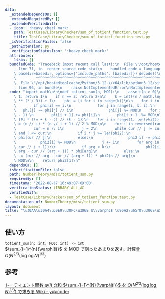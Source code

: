```yaml
---
data:
  _extendedDependsOn: []
  _extendedRequiredBy: []
  _extendedVerifiedWith:
  - icon: ':heavy_check_mark:'
    path: TestCase/LibraryChecker/sum_of_totient_function.test.py
    title: TestCase/LibraryChecker/sum_of_totient_function.test.py
  _isVerificationFailed: false
  _pathExtension: py
  _verificationStatusIcon: ':heavy_check_mark:'
  attributes:
    links: []
  bundledCode: "Traceback (most recent call last):\n  File \"/opt/hostedtoolcache/Python/3.12.4/x64/lib/python3.12/site-packages/onlinejudge_verify/documentation/build.py\"\
    , line 71, in _render_source_code_stat\n    bundled_code = language.bundle(stat.path,\
    \ basedir=basedir, options={'include_paths': [basedir]}).decode()\n          \
    \         ^^^^^^^^^^^^^^^^^^^^^^^^^^^^^^^^^^^^^^^^^^^^^^^^^^^^^^^^^^^^^^^^^^^^^^^^^^^^^^^^^\n\
    \  File \"/opt/hostedtoolcache/Python/3.12.4/x64/lib/python3.12/site-packages/onlinejudge_verify/languages/python.py\"\
    , line 96, in bundle\n    raise NotImplementedError\nNotImplementedError\n"
  code: "import math\n\n\ndef totient_sum(n, MOD):\n    assert(n > 0)\n    if n ==\
    \ 1: return 1\n    if n == 2: return 2\n\n    k = int((n / math.log2(math.log2(n)))\
    \ ** (2 / 3)) + 1\n    phi = [i for i in range(k)]\n\n    for i in range(2, k):\n\
    \        if phi[i] == i:\n            for j in range(i, k, i):\n             \
    \   phi[j] -= phi[j] // i\n                phi[j] %= MOD\n    for i in range(k\
    \ - 1):\n        phi[i + 1] += phi[i]\n        phi[i + 1] %= MOD\n\n    phi2 =\
    \ [0] * ((n + k - 2) // (k - 1))\n    for i in range(1, len(phi2)):\n        phi2[i]\
    \ = (n // i) * (n // i + 1) // 2 % MOD\n\n    for i in reversed(range(1, len(phi2))):\n\
    \        cur = n // i\n        j = 2\n        while cur // j != cur // (j + 1)\
    \ and j <= cur:\n            if i * j >= len(phi2):\n                phi2[i] -=\
    \ phi[cur // j]\n            else:\n                phi2[i] -= phi2[i * j]\n \
    \           phi2[i] %= MOD\n            j += 1\n        for arg in reversed(range(1,\
    \ cur // j + 1)):\n            if arg < k:\n                phi2[i] -= (cur //\
    \ arg - cur // (arg + 1)) * phi[arg]\n            else:\n                phi2[i]\
    \ -= (cur // arg - cur // (arg + 1)) * phi2[n // arg]\n            phi2[i] %=\
    \ MOD\n\n    return phi2[1]\n"
  dependsOn: []
  isVerificationFile: false
  path: NumberTheory/misc/totient_sum.py
  requiredBy: []
  timestamp: '2022-08-07 16:49:07+09:00'
  verificationStatus: LIBRARY_ALL_AC
  verifiedWith:
  - TestCase/LibraryChecker/sum_of_totient_function.test.py
documentation_of: NumberTheory/misc/totient_sum.py
layout: document
title: "\u30AA\u30A4\u30E9\u30FC\u306E $\\varphi$ \u95A2\u6570\u306E\u548C"
---
```


## 使い方
`totient_sum(n: int, MOD: int) -> int`  
$\sum_{i=1}^{n}{\varphi(i)}$ を $\mathrm{MOD}$ で割ったあまりを返す。計算量 $O(N^{2/3}(\log\log{N})^{1/3})$

## 参考
[トーティエント関数 $\varphi(i)$ の和 $\sum_{i=1}^{N}{\varphi(i)}$ を $O(N^{2/3}(\log\log{N})^{1/3})$ で求める Wiki - yukicoder](https://yukicoder.me/wiki/sum_totient)